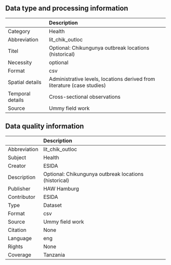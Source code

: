 ## Data type and processing information 

|                  | Description                                                             |
|:-----------------|:------------------------------------------------------------------------|
| Category         | Health                                                                  |
| Abbreviation     | lit_chik_outloc                                                         |
| Titel            | Optional: Chikungunya outbreak locations (historical)                   |
| Necessity        | optional                                                                |
| Format           | csv                                                                     |
| Spatial details  | Administrative levels, locations derived from literature (case studies) |
| Temporal details | Cross-sectional observations                                            |
| Source           | Ummy field work                                                         |

## Data quality information 

|              | Description                                           |
|:-------------|:------------------------------------------------------|
| Abbreviation | lit_chik_outloc                                       |
| Subject      | Health                                                |
| Creator      | ESIDA                                                 |
| Description  | Optional: Chikungunya outbreak locations (historical) |
| Publisher    | HAW Hamburg                                           |
| Contributor  | ESIDA                                                 |
| Type         | Dataset                                               |
| Format       | csv                                                   |
| Source       | Ummy field work                                       |
| Citation     | None                                                  |
| Language     | eng                                                   |
| Rights       | None                                                  |
| Coverage     | Tanzania                                              |